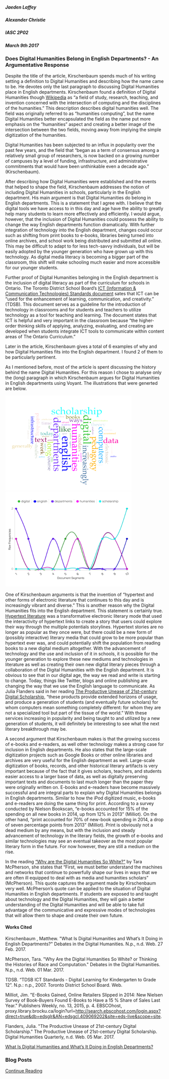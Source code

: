 ##### Jaeden Laffey
##### Alexander Christie
##### IASC 2P02
##### March 9th 2017

### Does Digital Humanities Belong in English Departments? - An Argumentative Response

Despite the title of the article, Kirschenbaum spends much of his writing setting a definition to Digital Humanities and describing how the name came to be.  He devotes only the last paragraph to discussing Digital Humanities place in English departments.  Kirschenbaum found a definition of Digital Humanities though [Wikipedia](https://en.wikipedia.org/wiki/Digital_humanities) as “a field of study, research, teaching, and invention concerned with the intersection of computing and the disciplines of the humanities.”  This description describes digital humanities well.  The field was originally referred to as “humanities computing”, but the name Digital Humanities better encapsulated the field as the name put more emphasis on the “humanities” aspect and creating a better image of the intersection between the two fields, moving away from implying the simple digitization of the humanities.  

Digital Humanities has been subjected to an influx in popularity over the past few years, and the field that “began as a term of consensus among a relatively small group of researchers, is now backed on a growing number of campuses by a level of funding, infrastructure, and administrative commitments that would have been unthinkable even a decade ago.” (Kirschenbaum).

After describing how Digital Humanities were established and the events that helped to shape the field, Kirschenbaum addresses the notion of including Digital Humanities in schools, particularly in the English department.  His main argument is that Digital Humanities do belong in English departments.  This is a statement that I agree with. I believe that the digital tools we have access to in this day and age have the ability to greatly help many students to learn more effectively and efficiently.  I would argue, however, that the inclusion of Digital Humanities could possess the ability to change the way English departments function dramatically.  With further integration of technology into the English department, changes could occur such as shifting from print books to e-books, libraries being turned into online archives, and school work being distributed and submitted all online.  This may be difficult to adapt to for less tech-savvy individuals, but will be easily adopted by the younger generation who have grown up with this technology.  As digital media literacy is becoming a bigger part of the classroom, this shift will make schooling much easier and more accessible for our younger students.

Further proof of Digital Humanities belonging in the English department is the inclusion of digital literacy as part of the curriculum for schools in Ontario.  The Toronto District School Board’s [ICT (Information & Communication Technologies) Standards document](http://schoolweb.tdsb.on.ca/Portals/elearning/docs/ICT%20Standards.pdf) sates that ICT can be “used for the enhancement of learning, communication, and creativity.” (TDSB).  This document serves as a guideline for the introduction of technology in classrooms and for students and teachers to utilize technology as a tool for teaching and learning. The document states that ICT is helpful and very important in the classroom because “the higher-order thinking skills of applying, analyzing, evaluating, and creating are developed when students integrate ICT tools to communicate within content areas of The Ontario Curriculum.”

Later in the article, Kirschenbaum gives a total of 6 examples of why and how Digital Humanities fits into the English department.  I found 2 of them to be particularly pertinent.

As I mentioned before, most of the article is spent discussing the history behind the  name Digital Humanities. For this reason I chose to analyse only the (long) paragraph in which Kirschenbaum argues for Digital Humanities in English departments using Voyant.  The illustrations that were generted are below.  

<img src="images/blog/DHScreenshot1_1.png" width="400" height="300">
<img src="images/blog/DHScreenshot2_1.png" width="400" height="300">

One of Kirschenbaum arguments is that the invention of “hypertext and other forms of electronic literature that continues to this day and is increasingly vibrant and diverse.”  This is another reason why the Digital Humanities fits into the English department.  This statement is certainly true.  [Hypertext literature](https://en.wikipedia.org/wiki/Hypertext_fiction) was a transformative electronic literary mode that used the interactivity of hypertext links to create a story that users could explore their way through the multiple potentials storylines. Hypertext stories are no longer as popular as they once were, but there could be a new form of (possibly interactive) literary media that could grow to be more popular than hypertext ever was, and could potentially shift the population from reading books to a new digital medium altogether.  With the advancement of technology and the use and inclusion of it in schools, it is possible for the younger generation to explore these new mediums and technologies in literature as well as creating their own new digital literary pieces through a collaboration of the Digital Humanities with the English department.  It is obvious to see that in our digital age, the way we read and write is starting to change.  Today, things like Twitter, blogs and online publishing are changing the way that we use the English language to communicate.  As Julia Flanders said in her reading [The Productive Unease of 21st-century Digital Scholarship](http://www.digitalhumanities.org/dhq/vol/3/3/000055/000055.html), “these products provide extended horizons of usage, and produce a generation of students (and eventually future scholars) for whom computers mean something completely different: for whom they are not a specialized tool but part of the tissue of the world.” With these services increasing in popularity and being taught to and utilized by a new generation of students, it will definitely be interesting to see what the next literary breakthrough may be.   

A second argument that Kirschenbaum makes is that the growing success of e-books and e-readers, as well other technology makes a strong case for inclusion in English departments.  He also states that the large-scale digitization projects such as Google Books or other online libraries and archives are very useful for the English department as well.  Large-scale digitization of books, records, and other historical literary artifacts is very important because of the fact that it gives scholars, teachers, and students easier access to a larger base of data, as well as digitally preserving important texts and documents to last much longer than the paper they were originally written on.  E-books and e-readers have become massively successful and are integral parts to explain why Digital Humanities belongs in English departments.   Similar to how the iPod digitized music, e-books and e-readers are doing the same thing for print.  According to a survey conducted by Nielson Bookscan, “e-books accounted for 15% of the spending on all new books in 2014, up from 12% in 2013” (Milliot).  On the other hand, “print accounted for 70% of new-book spending in 2014, a drop of seven percentage points from 2013” (Milliot).  Print is obviously not a dead medium by any means, but with the inclusion and steady advancement of technology in the literary fields, the growth of e-books and similar technologies may see an eventual takeover as the most popular literary form in the future.  For now however, they are still a medium on the rise.   

In the reading [“Why are the Digital Humanities So White?”](http://dhdebates.gc.cuny.edu/debates/text/29) by Tara McPherson, she states that “First, we must better understand the machines and networks that continue to powerfully shape our lives in ways that we are often ill equipped to deal with as media and humanities scholars” (McPherson).    This quote captures the argument made by Kirschenbaum very well.  McPherson’s quote can be applied to the situation of Digital Humanities in English departments.  If students are exposed to and taught about technology and the Digital Humanities, they will gain a better understanding of the Digital Humanities and will be able to take full advantage of the communicative and expressive modes of technologies that will allow them to shape and create their own future.  

#### Works Cited

Kirschenbaum , Matthew. "What Is Digital Humanities and What’s It Doing in English Departments?" Debates in the Digital Humanities. N.p., n.d. Web. 27 Feb. 2017.

McPherson, Tara. "Why Are the Digital Humanities So White? or Thinking the Histories of Race and Computation." Debates in the Digital Humanities. N.p., n.d. Web. 01 Mar. 2017.

TDSB. “TDSB ICT Standards - Digital Learning for Kindergarten to Grade 12”. N.p.: n.p., 2007. Toronto District School Board. Web.

Milliot, Jim. "E-Books Gained, Online Retailers Slipped in 2014: New Nielsen Survey of Book-Buyers Found E-Books to Have a 15 % Share of Sales Last Year." Publishers Weekly, no. 13, 2015, p. 4. EBSCOhost, proxy.library.brocku.ca/login?url=http://search.ebscohost.com/login.aspx?direct=true&db=edsglr&AN=edsgcl.409069202&site=eds-live&scope=site.
	
Flanders, Julia. "The Productive Unease of 21st-century Digital Scholarship." The Productive Unease of 21st-century Digital Scholarship. Digital Humanities Quarterly, n.d. Web. 05 Mar. 2017.


[What Is Digital Humanities and What’s It Doing in English Departments?](http://dhdebates.gc.cuny.edu/debates/text/38)


### Blog Posts

[Continue Reading](README)

